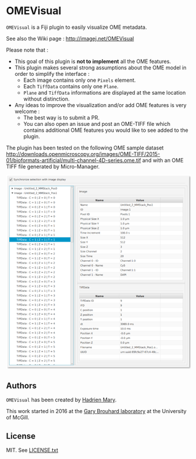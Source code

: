 # OMEVisual

`OMEVisual` is a Fiji plugin to easily visualize OME metadata.

See also the Wiki page : http://imagej.net/OMEVisual

Please note that :

- This goal of this plugin is **not to implement** all the OME features.
- This plugin makes several strong assumptions about the OME model in order to simplify the interface :
    - Each image contains only one `Pixels` element.
    - Each `TiffData` contains only one `Plane`.
    - `Plane` and `TiffData` informations are displayed at the same location without distinction.
- Any ideas to improve the visualization and/or add OME features is very welcome :
    - The best way is to submit a PR.
    - You can also open an issue and post an OME-TIFF file which contains additional OME features you would like to see added to the plugin.

The plugin has been tested on the following OME sample dataset http://downloads.openmicroscopy.org/images/OME-TIFF/2015-01/bioformats-artificial/multi-channel-4D-series.ome.tif and with an OME TIFF file generated by Micro-Manager.

![OMEVisual Screenshot](screenshot.png)

## Authors

`OMEVisual` has been created by [Hadrien Mary](mailto:hadrien.mary@gmail.com).

This work started in 2016 at the [Gary Brouhard laboratory](http://brouhardlab.mcgill.ca/) at the University of McGill.

## License

MIT. See [LICENSE.txt](LICENSE.txt)
